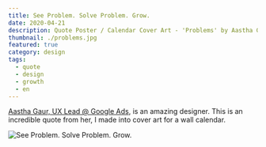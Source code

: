 ```yaml
---
title: See Problem. Solve Problem. Grow.
date: 2020-04-21
description: Quote Poster / Calendar Cover Art - 'Problems' by Aastha Gaur
thumbnail: ./problems.jpg
featured: true
category: design
tags:
  - quote
  - design
  - growth
  - en
---
```


[Aastha Gaur, UX Lead @ Google Ads](https://www.astaloves.com/), is an amazing designer. This is an incredible quote from her, I made into cover art for a wall calendar.

![See Problem. Solve Problem. Grow.](./problems.jpg)
